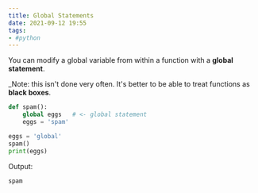 ```yaml
---
title: Global Statements
date: 2021-09-12 19:55
tags:
- #python
---
```


You can modify a global variable from within a function with a **global
statement**.

_Note: this isn't done very often. It's better to be able to treat functions as
**black boxes**.

```python
def spam():
    global eggs   # <- global statement
    eggs = 'spam'

eggs = 'global'
spam()
print(eggs)
```

Output:

```bash
spam
```
